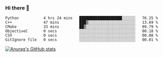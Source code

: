### Hi there 👋
<!--START_SECTION:waka-->

```text
Python           4 hrs 24 mins   ███████████████████░░░░░░   76.25 %
C++              47 mins         ███▒░░░░░░░░░░░░░░░░░░░░░   13.69 %
CMake            33 mins         ██▒░░░░░░░░░░░░░░░░░░░░░░   09.79 %
ObjectiveC       0 secs          ░░░░░░░░░░░░░░░░░░░░░░░░░   00.18 %
CSV              0 secs          ░░░░░░░░░░░░░░░░░░░░░░░░░   00.08 %
GitIgnore file   0 secs          ░░░░░░░░░░░░░░░░░░░░░░░░░   00.01 %
```

<!--END_SECTION:waka-->
[![Anurag's GitHub stats](https://github-readme-stats.vercel.app/api?username=Kevinbarrero)](https://github.com/anuraghazra/github-readme-stats)
<!--
**Kevinbarrero/Kevinbarrero** is a ✨ _special_ ✨ repository because its `README.md` (this file) appears on your GitHub profile.

Here are some ideas to get you started:

- 🔭 I’m currently working on ...
- 🌱 I’m currently learning ...
- 👯 I’m looking to collaborate on ...
- 🤔 I’m looking for help with ...
- 💬 Ask me about ...
- 📫 How to reach me: ...
- 😄 Pronouns: ...
- ⚡ Fun fact: ...

-->


